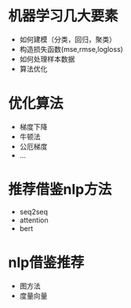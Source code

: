 
# 机器学习几大要素
* 如何建模（分类，回归，聚类） 
* 构造损失函数(mse,rmse,logloss)
* 如何处理样本数据
* 算法优化 

# 优化算法
* 梯度下降
* 牛顿法
* 公厄梯度
* ...



# 推荐借鉴nlp方法
* seq2seq
* attention
* bert
# nlp借鉴推荐
* 图方法
* 度量向量

